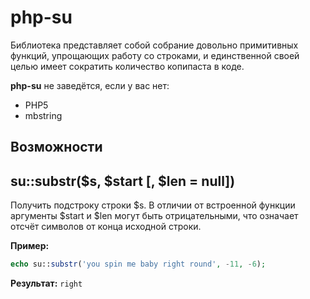 # php-su

Библиотека представляет собой собрание довольно примитивных функций, упрощающих работу со строками, и единственной своей целью имеет сократить количество копипаста в коде.

**php-su** не заведётся, если у вас нет:
* PHP5
* mbstring

Возможности
-----------

## su::substr($s, $start [, $len = null])
Получить подстроку строки $s.
В отличии от встроенной функции аргументы $start и $len могут быть отрицательными, что означает отсчёт символов от конца исходной строки.

**Пример:**
``` php
echo su::substr('you spin me baby right round', -11, -6);
```

**Результат:**
`right`	
